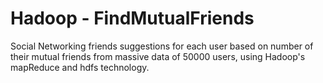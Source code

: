 # Hadoop - FindMutualFriends
Social Networking friends suggestions for each user based on number of their mutual friends from massive data of 50000 users, using Hadoop's mapReduce and hdfs technology.
